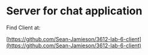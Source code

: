 # Server for chat application

Find Client at:

[https://github.com/Sean-Jamieson/3612-lab-6-client](https://github.com/Sean-Jamieson/3612-lab-6-client)
